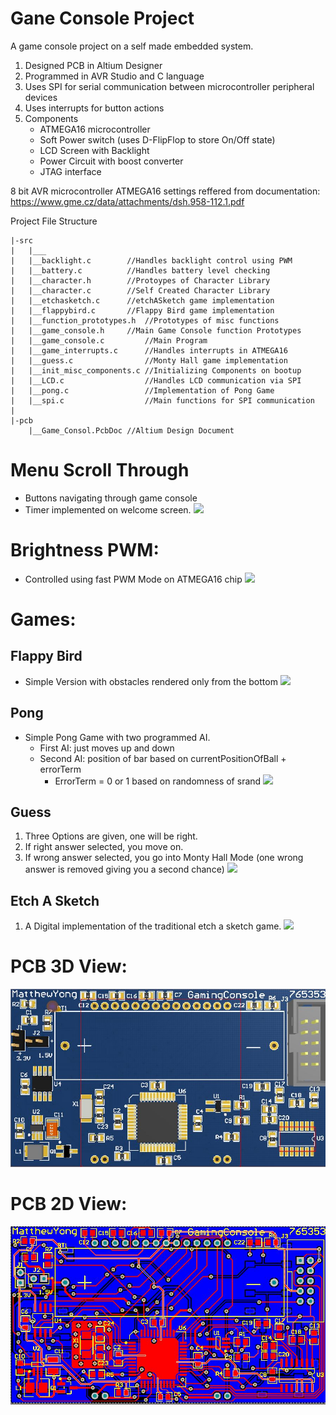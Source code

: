 # Gane Console Project

A game console project on a self made embedded system.
1. Designed PCB in Altium Designer
2. Programmed in AVR Studio and C language
3. Uses SPI for serial communication between microcontroller peripheral devices
4. Uses interrupts for button actions
5. Components
	- ATMEGA16 microcontroller
	- Soft Power switch (uses D-FlipFlop to store On/Off state)
	- LCD Screen with Backlight
	- Power Circuit with boost converter
	- JTAG interface

8 bit AVR microcontroller ATMEGA16 settings reffered from documentation: 
https://www.gme.cz/data/attachments/dsh.958-112.1.pdf

Project File Structure
```
|-src
|   |___
|	|__backlight.c   	  //Handles backlight control using PWM
|	|__battery.c     	  //Handles battery level checking
|	|__character.h   	  //Protoypes of Character Library
|	|__character.c   	  //Self Created Character Library
|	|__etchasketch.c 	  //etchASketch game implementation
|	|__flappybird.c		  //Flappy Bird game implementation
|	|__function_prototypes.h  //Prototypes of misc functions
|	|__game_console.h	  //Main Game Console function Prototypes
|	|__game_console.c         //Main Program
|	|__game_interrupts.c      //Handles interrupts in ATMEGA16
|	|__guess.c                //Monty Hall game implementation
|	|__init_misc_components.c //Initializing Components on bootup
|	|__LCD.c                  //Handles LCD communication via SPI
|	|__pong.c                 //Implementation of Pong Game
|	|__spi.c                  //Main functions for SPI communication
|
|-pcb
    |__Game_Consol.PcbDoc //Altium Design Document

```

# Menu Scroll Through
- Buttons navigating through game console
- Timer implemented on welcome screen.
![](images/menuScrollThrough.gif)

# Brightness PWM:
- Controlled using fast PWM Mode on ATMEGA16 chip
![](images/pwmBrightness.gif)

# Games:

## Flappy Bird
- Simple Version with obstacles rendered only from the bottom
![](images/flappybirdexp.gif)

## Pong
- Simple Pong Game with two programmed AI.
	- First AI: just moves up and down
	- Second AI: position of bar based on currentPositionOfBall + errorTerm
		- ErrorTerm = 0 or 1 based on randomness of srand
![](images/pongDemo.gif)

## Guess
1. Three Options are given, one will be right.
2. If right answer selected, you move on.
3. If wrong answer selected, you go into Monty Hall Mode (one wrong answer is removed giving you a second chance)
![](images/guessGame.gif)

## Etch A Sketch
1. A Digital implementation of the traditional etch a sketch game.
![](images/etchASketchDemo.gif)

# PCB 3D View:
![](images/pcbLayout3d.JPG)

# PCB 2D View:
![](images/pcbLayout.JPG)


